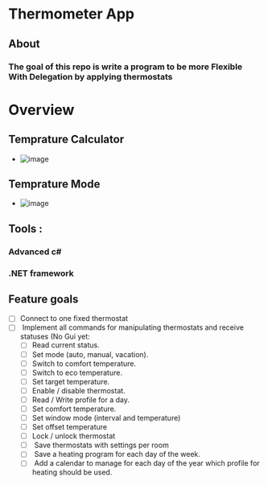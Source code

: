 # Thermometer App


## About

### The goal of this repo is write a program to be more Flexible With Delegation by applying thermostats

# Overview
## Temprature Calculator
  -  ![image](https://github.com/Ayamohamed0101/Simple-.NET-Projects/assets/152428721/fbc1604f-9e95-4a20-9d24-3e163fd9e5da)

## Temprature Mode
 -  ![image](https://github.com/Ayamohamed0101/Simple-.NET-Projects/assets/152428721/ea77beac-fca5-432a-bda9-54a31ae8d158)

## Tools :
### Advanced c#
### .NET framework

## Feature goals


- [ ] Connect to one fixed thermostat
- [ ]  Implement all commands for manipulating thermostats and receive statuses (No Gui yet:
    - [ ] Read current status.
    - [ ] Set mode (auto, manual, vacation).
    - [ ] Switch to comfort temperature.
    - [ ] Switch to eco temperature.
    - [ ] Set target temperature.
    - [ ] Enable / disable thermostat.
    - [ ] Read / Write profile for a day.
    - [ ] Set comfort temperature.
    - [ ] Set window mode (interval and temperature)
    - [ ] Set offset temperature
    - [ ] Lock / unlock thermostat
    - [ ]  Save thermostats with settings per room
    - [ ]  Save a heating program for each day of the week.
    - [ ]  Add a calendar to manage for each day of the year which profile for heating should be used.
